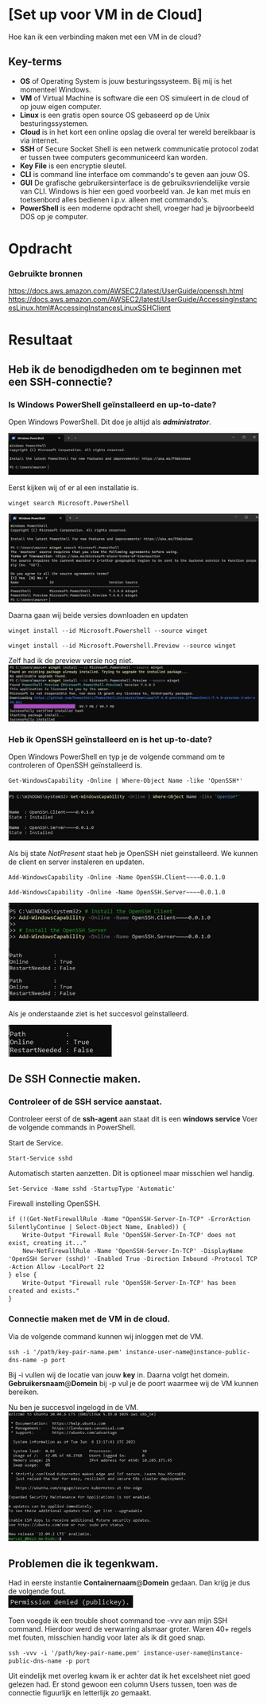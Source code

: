 # [Set up voor VM in de Cloud]
Hoe kan ik een verbinding maken met een VM in de cloud?

## Key-terms
- **OS** of Operating System is jouw besturingssysteem. Bij mij is het momenteel Windows.
- **VM** of Virtual Machine is software die een OS simuleert in de cloud of op jouw eigen computer.
- **Linux** is een gratis open source OS gebaseerd op de Unix besturingssystemen.
- **Cloud** is in het kort een online opslag die overal ter wereld bereikbaar is via internet.
- **SSH** of Secure Socket Shell is een netwerk communicatie protocol zodat er tussen twee computers gecommuniceerd kan worden.
- **Key File** is een encryptie sleutel.
- **CLI** is command line interface om commando's te geven aan jouw OS.
- **GUI** De grafische gebruikersinterface is de gebruiksvriendelijke versie van CLI. Windows is hier een goed voorbeeld van. Je kan met muis en toetsenbord alles bedienen i.p.v. alleen met commando's.
- **PowerShell** is een moderne opdracht shell, vroeger had je bijvoorbeeld DOS op je computer.



# Opdracht
### Gebruikte bronnen
https://docs.aws.amazon.com/AWSEC2/latest/UserGuide/openssh.html  
https://docs.aws.amazon.com/AWSEC2/latest/UserGuide/AccessingInstancesLinux.html#AccessingInstancesLinuxSSHClient  

# Resultaat
## Heb ik de benodigdheden om te beginnen met een SSH-connectie?
### Is Windows PowerShell geïnstalleerd en up-to-date?
Open Windows PowerShell. Dit doe je altijd als ***administrator***.  


![Screenshot Windows Powershell](../00_includes/LNX-01%20Setting%20Up/PowerShell-StartScherm.jpg)

Eerst kijken wij of er al een installatie is.
```
winget search Microsoft.PowerShell
```

![screenshot Windows Powershell laatste versie](../00_includes/LNX-01%20Setting%20Up/PowerShell-Laatste-Versie.jpg)

Daarna gaan wij beide versies downloaden en updaten
```
winget install --id Microsoft.Powershell --source winget
```
```
winget install --id Microsoft.Powershell.Preview --source winget
```
Zelf had ik de preview versie nog niet.
![screenshot Windows Powershell update](../00_includes/LNX-01%20Setting%20Up/PowerShell-Update.jpg)

### Heb ik OpenSSH geïnstalleerd en is het up-to-date?
Open Windows PowerShell en typ je de volgende command om te controleren of OpenSSH geïnstalleerd is.
```
Get-WindowsCapability -Online | Where-Object Name -like 'OpenSSH*'
```

![screenshot Is OpenSSH Geinstalleerd?](../00_includes/LNX-01%20Setting%20Up/OpenSSH-Geinstalleerd.jpg)

Als bij state *NotPresent* staat heb je OpenSSH niet geinstalleerd.
We kunnen de client en server instaleren en updaten.
```
Add-WindowsCapability -Online -Name OpenSSH.Client~~~~0.0.1.0
```
```
Add-WindowsCapability -Online -Name OpenSSH.Server~~~~0.0.1.0
```

![screenshot Is OpenSSH Installeren](../00_includes/LNX-01%20Setting%20Up/OpenSSH-Installeren1.jpg)

Als je onderstaande ziet is het succesvol geïnstalleerd.

![Screenshot OpenSSH Succesvol Geinstalleerd](../00_includes/LNX-01%20Setting%20Up/OpenSSH-Installeren-Succesvol.jpg)


## De SSH Connectie maken.
### Controleer of de SSH service aanstaat.
Controleer eerst of de **ssh-agent** aan staat dit is een **windows service**
Voer de volgende commands in PowerShell.

Start de Service.
```
Start-Service sshd
```

Automatisch starten aanzetten. Dit is optioneel maar misschien wel handig.
```
Set-Service -Name sshd -StartupType 'Automatic'
```

Firewall instelling OpenSSH.
```
if (!(Get-NetFirewallRule -Name "OpenSSH-Server-In-TCP" -ErrorAction SilentlyContinue | Select-Object Name, Enabled)) {
    Write-Output "Firewall Rule 'OpenSSH-Server-In-TCP' does not exist, creating it..."
    New-NetFirewallRule -Name 'OpenSSH-Server-In-TCP' -DisplayName 'OpenSSH Server (sshd)' -Enabled True -Direction Inbound -Protocol TCP -Action Allow -LocalPort 22
} else {
    Write-Output "Firewall rule 'OpenSSH-Server-In-TCP' has been created and exists."
}
```

### Connectie maken met de VM in de cloud.
Via de volgende command kunnen wij inloggen met de VM.
```
ssh -i '/path/key-pair-name.pem' instance-user-name@instance-public-dns-name -p port
 ```

Bij -i vullen wij de locatie van jouw **key** in.
Daarna volgt het domein. **Gebruikersnaam**@**Domein**
bij -p vul je de poort waarmee wij de VM kunnen bereiken.

Nu ben je succesvol ingelogd in de VM.
![screenshot succesvol ingelogd](../00_includes/LNX-01%20Setting%20Up/SSH-Connected-Succesvol.jpg)

## Problemen die ik tegenkwam.
Had in eerste instantie **Containernaam**@**Domein** gedaan.
Dan krijg je dus de volgende fout.  
![screenshot access denied error](../00_includes/LNX-01%20Setting%20Up/SSH-Access-Denied-Error.jpg)

Toen voegde ik een trouble shoot command toe -vvv aan mijn SSH command.
Hierdoor werd de verwarring alsmaar groter.
Waren 40+ regels met fouten, misschien handig voor later als ik dit goed snap.
```
ssh -vvv -i '/path/key-pair-name.pem' instance-user-name@instance-public-dns-name -p port
```

Uit eindelijk met overleg kwam ik er achter dat ik het excelsheet niet goed gelezen had.
Er stond gewoon een column Users tussen, toen was de connectie figuurlijk en letterlijk zo gemaakt.







